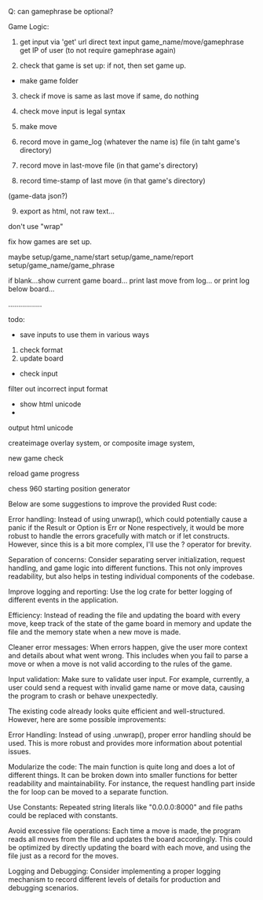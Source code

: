 

Q: can gamephrase be optional?

Game Logic:
1. get input via 'get' url direct text input
game_name/move/gamephrase
get IP of user (to not require gamephrase again)

2. check that game is set up: if not, then set game up.
- make game folder

3. check if move is same as last move
if same, do nothing

4. check move input is legal syntax

5. make move

6. record move in game_log (whatever the name is) file (in taht game's directory)

7. record move in last-move file (in that game's directory)

8. record time-stamp of last move (in that game's directory)

(game-data json?)

9. export as html, not raw text...


don't use "wrap"

fix how games are set up.

maybe 
setup/game_name/start
setup/game_name/report
setup/game_name/game_phrase

if blank...show current game board...
print last move from log...
or print log below board...


.................


todo:
- save inputs to use them in various ways

1. check format
2. update board

- check input

filter out incorrect input format
- show html unicode
- 

output html unicode

createimage overlay system, or composite image system,


new game check

reload game progress

chess 960 starting position generator

Below are some suggestions to improve the provided Rust code:

Error handling: Instead of using unwrap(), which could potentially cause a panic if the Result or Option is Err or None respectively, it would be more robust to handle the errors gracefully with match or if let constructs. However, since this is a bit more complex, I'll use the ? operator for brevity.

Separation of concerns: Consider separating server initialization, request handling, and game logic into different functions. This not only improves readability, but also helps in testing individual components of the codebase.

Improve logging and reporting: Use the log crate for better logging of different events in the application.

Efficiency: Instead of reading the file and updating the board with every move, keep track of the state of the game board in memory and update the file and the memory state when a new move is made.

Cleaner error messages: When errors happen, give the user more context and details about what went wrong. This includes when you fail to parse a move or when a move is not valid according to the rules of the game.

Input validation: Make sure to validate user input. For example, currently, a user could send a request with invalid game name or move data, causing the program to crash or behave unexpectedly.


The existing code already looks quite efficient and well-structured. However, here are some possible improvements:

Error Handling:
Instead of using .unwrap(), proper error handling should be used. This is more robust and provides more information about potential issues.

Modularize the code:
The main function is quite long and does a lot of different things. It can be broken down into smaller functions for better readability and maintainability. For instance, the request handling part inside the for loop can be moved to a separate function.

Use Constants:
Repeated string literals like "0.0.0.0:8000" and file paths could be replaced with constants.

Avoid excessive file operations:
Each time a move is made, the program reads all moves from the file and updates the board accordingly. This could be optimized by directly updating the board with each move, and using the file just as a record for the moves.

Logging and Debugging:
Consider implementing a proper logging mechanism to record different levels of details for production and debugging scenarios.
